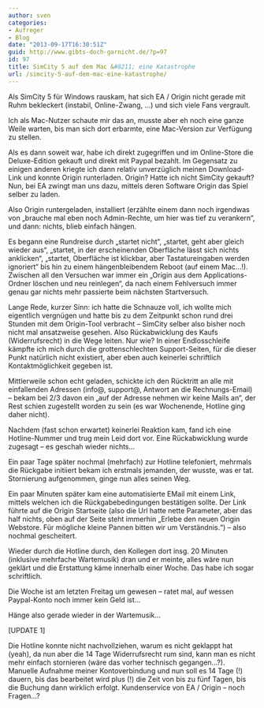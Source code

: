 ```yaml
---
author: sven
categories:
- Aufreger
- Blog
date: "2013-09-17T16:30:51Z"
guid: http://www.gibts-doch-garnicht.de/?p=97
id: 97
title: SimCity 5 auf dem Mac &#8211; eine Katastrophe
url: /simcity-5-auf-dem-mac-eine-katastrophe/
---
```


Als SimCity 5 für Windows rauskam, hat sich EA / Origin nicht gerade mit Ruhm bekleckert (instabil, Online-Zwang, …) und sich viele Fans vergrault.

Ich als Mac-Nutzer schaute mir das an, musste aber eh noch eine ganze Weile warten, bis man sich dort erbarmte, eine Mac-Version zur Verfügung zu stellen.

Als es dann soweit war, habe ich direkt zugegriffen und im Online-Store die Deluxe-Edition gekauft und direkt mit Paypal bezahlt. Im Gegensatz zu einigen anderen kriegte ich dann relativ unverzüglich meinen Download-Link und konnte Origin runterladen. Origin? Hatte ich nicht SimCity gekauft? Nun, bei EA zwingt man uns dazu, mittels deren Software Origin das Spiel selber zu laden.

Also Origin runtergeladen, installiert (erzählte einem dann noch irgendwas von „brauche mal eben noch Admin-Rechte, um hier was tief zu verankern“, und dann: nichts, blieb einfach hängen.

Es begann eine Rundreise durch „startet nicht“, „startet, geht aber gleich wieder aus“, „startet, in der erscheinenden Oberfläche lässt sich nichts anklicken“, „startet, Oberfläche ist klickbar, aber Tastatureingaben werden ignoriert“ bis hin zu einem hängenbleibendem Reboot (auf einem Mac…!). Zwischen all den Versuchen war immer ein „Origin aus dem Applications-Ordner löschen und neu reinlegen“, da nach einem Fehlversuch immer genau gar nichts mehr passierte beim nächsten Startversuch.

Lange Rede, kurzer Sinn: ich hatte die Schnauze voll, ich wollte mich eigentlich vergnügen und hatte bis zu dem Zeitpunkt schon rund drei Stunden mit dem Origin-Tool verbracht – SimCity selber also bisher noch nicht mal ansatzweise gesehen. Also Rückabwicklung des Kaufs (Widerrufsrecht) in die Wege leiten. Nur wie? In einer Endlosschleife kämpfte ich mich durch die grottenschlechten Support-Seiten, für die dieser Punkt natürlich nicht existiert, aber eben auch keinerlei schriftlich Kontaktmöglichkeit gegeben ist.

Mittlerweile schon echt geladen, schickte ich den Rücktritt an alle mit einfallenden Adressen (info@, support@, Antwort an die Rechnungs-Email) – bekam bei 2/3 davon ein „auf der Adresse nehmen wir keine Mails an“, der Rest schien zugestellt worden zu sein (es war Wochenende, Hotline ging daher nicht).

Nachdem (fast schon erwartet) keinerlei Reaktion kam, fand ich eine Hotline-Nummer und trug mein Leid dort vor. Eine Rückabwicklung wurde zugesagt – es geschah wieder nichts…

Ein paar Tage später nochmal (mehrfach) zur Hotline telefoniert, mehrmals die Rückgabe initiiert bekam ich erstmals jemanden, der wusste, was er tat. Stornierung aufgenommen, ginge nun alles seinen Weg.

Ein paar Minuten später kam eine automatisierte EMail mit einem Link, mittels welchen ich die Rückgabebedingungen bestätigen sollte. Der Link führte auf die Origin Startseite (also die Url hatte nette Parameter, aber das half nichts, oben auf der Seite steht immerhin „Erlebe den neuen Origin Webstore. Für mögliche kleine Pannen bitten wir um Verständnis.“) – also nochmal gescheitert.

Wieder durch die Hotline durch, den Kollegen dort insg. 20 Minuten (inklusive mehrfache Wartemusik) dran und er meinte, alles wäre nun geklärt und die Erstattung käme innerhalb einer Woche. Das habe ich sogar schriftlich.

Die Woche ist am letzten Freitag um gewesen – ratet mal, auf wessen Paypal-Konto noch immer kein Geld ist…

Hänge also gerade wieder in der Wartemusik…

\[UPDATE 1\]

Die Hotline konnte nicht nachvollziehen, warum es nicht geklappt hat (yeah), da nun aber die 14 Tage Widerrufsrecht rum sind, kann man es nicht mehr einfach stornieren (wäre das vorher technisch gegangen…?). Manuelle Aufnahme meiner Kontoverbindung und nun soll es 14 Tage (!) dauern, bis das bearbeitet wird plus (!) die Zeit von bis zu fünf Tagen, bis die Buchung dann wirklich erfolgt. Kundenservice von EA / Origin – noch Fragen…?